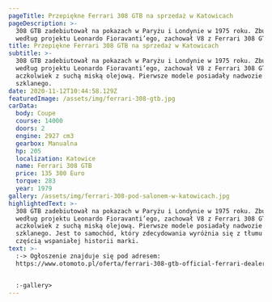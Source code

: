```yaml
---
pageTitle: Przepiękne Ferrari 308 GTB na sprzedaż w Katowicach
pageDescription: >-
  308 GTB zadebiutował na pokazach w Paryżu i Londynie w 1975 roku. Zbudowany
  według projektu Leonardo Fioravanti’ego, zachował V8 z Ferrari 308 GT4.
title: Przepiękne Ferrari 308 GTB na sprzedaż w Katowicach
subtitle: >-
  308 GTB zadebiutował na pokazach w Paryżu i Londynie w 1975 roku. Zbudowany
  według projektu Leonardo Fioravanti’ego, zachował V8 z Ferrari 308 GT4,
  aczkolwiek z suchą miską olejową. Pierwsze modele posiadały nadwozie z włókna
  szklanego.
date: 2020-11-12T10:44:58.129Z
featuredImage: /assets/img/ferrari-308-gtb.jpg
carData:
  body: Coupe
  course: 14000
  doors: 2
  engine: 2927 cm3
  gearbox: Manualna
  hp: 205
  localization: Katowice
  name: Ferrari 308 GTB
  price: 135 300 Euro
  torque: 283
  year: 1979
gallery: /assets/img/ferrari-308-pod-salonem-w-katowicach.jpg
highlightedText: >-
  308 GTB zadebiutował na pokazach w Paryżu i Londynie w 1975 roku. Zbudowany
  według projektu Leonardo Fioravanti’ego, zachował V8 z Ferrari 308 GT4,
  aczkolwiek z suchą miską olejową. Pierwsze modele posiadały nadwozie z włókna
  szklanego. Jest to samochód, który zdecydowania wyróżnia się z tłumu i jest
  częścią wspaniałej historii marki. 
text: >-
  :-> Ogłoszenie znajduje się pod adresem:
  https://www.otomoto.pl/oferta/ferrari-308-gtb-official-ferrari-dealer-ID6yqvwL.html


  :-gallery>
---
```


